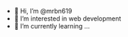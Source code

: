 - 👋 Hi, I’m @mrbn619
- 👀 I’m interested in web development
- 🌱 I’m currently learning ...

<!---
mrbn619/mrbn619 is a ✨ special ✨ repository because its `README.md` (this file) appears on your GitHub profile.
You can click the Preview link to take a look at your changes.
--->
